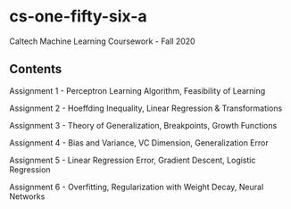 # cs-one-fifty-six-a
Caltech Machine Learning Coursework - Fall 2020

## Contents
Assignment 1 - Perceptron Learning Algorithm, Feasibility of Learning

Assignment 2 - Hoeffding Inequality, Linear Regression & Transformations

Assignment 3 - Theory of Generalization, Breakpoints, Growth Functions

Assignment 4 - Bias and Variance, VC Dimension, Generalization Error

Assignment 5 - Linear Regression Error, Gradient Descent, Logistic Regression

Assignment 6 - Overfitting, Regularization with Weight Decay, Neural Networks
